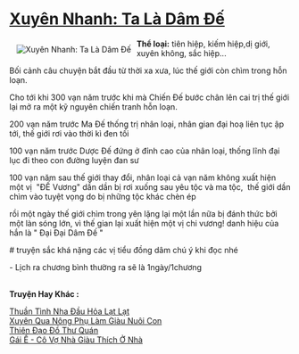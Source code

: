 <a href="https://utruyen.com/truyen/xuyen-nhanh-ta-la-dam-de/17698/" title="Xuyên Nhanh: Ta Là Dâm Đế"><h1>Xuyên Nhanh: Ta Là Dâm Đế</h1></a><div style="display:table"><img align="right" style="float: left; padding: 10px;" src="https://utruyen.com/images/story/200x260/xuyen-nhanh-ta-la-dam-de.jpg" alt="Xuyên Nhanh: Ta Là Dâm Đế"><b>Thể loại:</b> tiên hiệp, kiếm hiệp,dị giới, xuyên không, sắc hiệp...<p></p>Bối cảnh câu chuyện bắt đầu từ thời xa xưa, lúc thế giới còn chìm trong hỗn loạn.<p></p>Cho tới khi 300 vạn năm trước khi mà Chiến Đế bước chân lên cai trị thế giới lại mở ra một kỹ nguyên chiến tranh hỗn loạn.<p></p>200 vạn năm trước Ma Đế thống trị nhân loại, nhân gian đại hoạ liên tục ập tới, thế giới rơi vào thời kì đen tối<p></p>100 vạn năm trước Dược Đế đứng ở đỉnh cao của nhân loại, thống lĩnh đại lục đi theo con đường luyện đan sư<p></p>100 vạn năm sau thế giới thay đổi, nhân loại cả vạn năm không xuất hiện một vị  "ĐẾ Vương" dần dần bị rơi xuống sau yêu tộc và ma tộc,  thế giới dần chìm vào tuyệt vọng do bị những tộc khác chèn ép<p></p>rồi một ngày thế giới chìm trong yên lặng lại một lần nữa bị đánh thức bởi một làn sóng lớn, vì thế gian lại xuất hiện một vị chi vương! danh hiệu của hắn là " Đại Đại Dâm Đế "<p></p># truyện sắc khá nặng các vị tiểu đồng dâm chú ý khi đọc nhé <p></p>- Lịch ra chương bình thường ra sẽ là 1ngày/1chương</div><p><br><b>Truyện Hay Khác :</b></p><a href="https://utruyen.com/truyen/thuan-tinh-nha-dau-hoa-lat-lat/17601/" alt="Thuần Tình Nha Đầu Hỏa Lạt Lạt">Thuần Tình Nha Đầu Hỏa Lạt Lạt</a><br/><a href="https://github.com/quanluxury/ngontinhhot/tree/master/truyenhay/19143/" alt="Xuyên Qua Nông Phụ Làm Giàu Nuôi Con">Xuyên Qua Nông Phụ Làm Giàu Nuôi Con</a><br/><a href="https://github.com/quanluxury/ngontinhhot/tree/master/truyenhay/16819/" alt="Thiên Đạo Đồ Thư Quán">Thiên Đạo Đồ Thư Quán</a><br/><a href="https://github.com/quanluxury/ngontinhhot/tree/master/truyenhay/18371/" alt="Gái Ế - Cô Vợ Nhà Giàu Thích Ở Nhà">Gái Ế - Cô Vợ Nhà Giàu Thích Ở Nhà</a><br/>